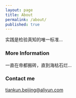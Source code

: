 ```yaml
---
layout: page
title: About
permalink: /about/
published: true
---
```


实践是检验真知的唯一标准...

### More Information

一直在帝都搬砖，直到海枯石烂...

### Contact me

[tiankun.beijing@aliyun.com](mailto:tiankun.beijing@aliyun.com)
